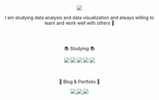 <div align=center>
	<img src="https://capsule-render.vercel.app/api?type=waving&color=gradient&height=200&section=header&text=Welcome%20to%20my%20Github!&fontSize=55" />	
</div>

<div align=center>
  <p>I am studying data analysis and data visualization and always willing to learn and work well with others 🤝</p>
  <br>
  <br>
	<p>📚 Studying 📚</p>
</div>
<div align="center">
	<img src="https://img.shields.io/badge/Python-3776AB?style=flat&logo=Python&logoColor=white" />
  <img src="https://img.shields.io/badge/scikit-learn-F7931E?style=flat&logo=scikit-learn&logoColor=white" />
  <img src="https://img.shields.io/badge/MySQL-4479A1?style=flat&logo=MySQL&logoColor=white" />
  <img src="https://img.shields.io/badge/Tableau-E97627?style=flat&logo=Tableau&logoColor=white" />
  <img src="https://img.shields.io/badge/Kaggle-20BEFF?style=flat&logo=Kaggle&logoColor=white" /> 
</div>
<br>
<br>
<div align=center>
	<p>📂 Blog & Portfolio 📂</p>
</div>
<div align=center>
  <a href="https://sarahyoun.tistory.com/">
		<img src="https://img.shields.io/badge/Blog-000000?style=flat&logo=Tistory&logoColor=white" />
	</a>
  <a href="https://www.kaggle.com/sarahyoun">
		<img src="https://img.shields.io/badge/Kaggle-20BEFF?style=flat&logo=Kaggle&logoColor=white" />
	</a>
  </a>
  <a href="https://public.tableau.com/app/profile/.45952635">
		<img src="https://img.shields.io/badge/Tableau-E97627?style=flat&logo=Tableau&logoColor=white" />
	</a>
